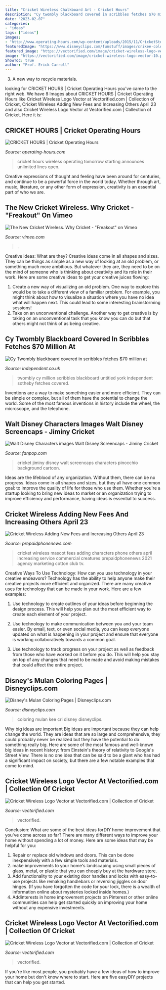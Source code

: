 ```yaml
---
title: "Cricket Wireless Chalkboard Art - Cricket Hours"
description: "Cy twombly blackboard covered in scribbles fetches $70 million at"
date: "2023-02-07"
categories:
- "ideas"
tags: ["ideas"]
images:
- "http://www.operating-hours.com/wp-content/uploads/2015/11/CricketStoreSign.jpg"
featuredImage: "https://www.disneyclips.com/funstuff/images/crikee-coloring.gif"
featured_image: "https://vectorified.com/image/cricket-wireless-logo-vector-12.png"
image: "https://vectorified.com/image/cricket-wireless-logo-vector-10.png"
ShowToc: true
author: "Prof. Erick Carroll"
---
```



3. A new way to recycle materials.

	

		
looking for CRICKET HOURS | Cricket Operating Hours you've came to the right web. We have 8 Images about CRICKET HOURS | Cricket Operating Hours like Cricket Wireless Logo Vector at Vectorified.com | Collection of Cricket, Cricket Wireless Adding New Fees and Increasing Others April 23 and also Cricket Wireless Logo Vector at Vectorified.com | Collection of Cricket. Here it is:
		
    
## CRICKET HOURS | Cricket Operating Hours

<img loading=lazy src="http://www.operating-hours.com/wp-content/uploads/2015/11/CricketStoreSign.jpg" onerror="this.onerror=null;this.src='https://tse3.mm.bing.net/th?id=OIP.ggRUx8P0r7l9z-ktWwSeAQHaHa&amp;pid=15.1';" alt="CRICKET HOURS | Cricket Operating Hours">

_Source: operating-hours.com_

>cricket hours wireless operating tomorrow starting announces unlimited lines open. 

	

Creative expressions of thought and feeling have been around for centuries, and continue to be a powerful force in the world today. Whether through art, music, literature, or any other form of expression, creativity is an essential part of who we are.

    
## The New Cricket Wireless. Why Cricket - &quot;Freakout&quot; On Vimeo

<img loading=lazy src="https://i.vimeocdn.com/video/498156337_1280x720.jpg" onerror="this.onerror=null;this.src='https://tse3.mm.bing.net/th?id=OIP.BUAPYJcJYJUs6Gv4089s6gHaEK&amp;pid=15.1';" alt="The New Cricket Wireless. Why Cricket - &quot;Freakout&quot; on Vimeo">

_Source: vimeo.com_

>. 

	

Creative ideas: What are they?
Creative ideas come in all shapes and sizes. They can be things as simple as a new way of looking at an old problem, or something much more ambitious. But whatever they are, they need to be on the mind of someone who is thinking about creativity and its role in their work. Here are some creative ideas to get your creative juices flowing: 
1) Create a new way of visualizing an old problem. One way to explore this would be to take a different view of a familiar problem. For example, you might think about how to visualize a situation where you have no idea what will happen next. This could lead to some interesting brainstorming sessions! 
2) Take on an unconventional challenge. Another way to get creative is by taking on an unconventional task that you know you can do but that others might not think of as being creative.

    
## Cy Twombly Blackboard Covered In Scribbles Fetches $70 Million At

<img loading=lazy src="https://static.independent.co.uk/s3fs-public/thumbnails/image/2015/11/12/09/ctp-results-twombly.jpg" onerror="this.onerror=null;this.src='https://tse4.mm.bing.net/th?id=OIP.QeOGPCon4fzPAdarA-L2aAHaEK&amp;pid=15.1';" alt="Cy Twombly blackboard covered in scribbles fetches $70 million at">

_Source: independent.co.uk_

>twombly cy million scribbles blackboard untitled york independent sotheby fetches covered. 

	

Inventions are a way to make something easier and more efficient. They can be simple or complex, but all of them have the potential to change the world. Some of the most famous inventions in history include the wheel, the microscope, and the telephone.

    
## Walt Disney Characters Images Walt Disney Screencaps - Jiminy Cricket

<img loading=lazy src="http://images6.fanpop.com/image/photos/36800000/Walt-Disney-Screencaps-Jiminy-Cricket-walt-disney-characters-36834934-4359-3240.jpg" onerror="this.onerror=null;this.src='https://tse1.mm.bing.net/th?id=OIP.42hGp_sBu3b7oR_YwCjWBAHaFg&amp;pid=15.1';" alt="Walt Disney Characters images Walt Disney Screencaps - Jiminy Cricket">

_Source: fanpop.com_

>cricket jiminy disney walt screencaps characters pinocchio background cartoon. 

	

Ideas are the lifeblood of any organization. Without them, there can be no progress. Ideas come in all shapes and sizes, but they all have one common goal: to improve the quality of life for those who use them. Whether you're a startup looking to bring new ideas to market or an organization trying to improve efficiency and performance, having ideas is essential to success.

    
## Cricket Wireless Adding New Fees And Increasing Others April 23

<img loading=lazy src="https://1.bp.blogspot.com/-9bbbiBJH-NQ/WMrm4TutUeI/AAAAAAAASx0/1prlGx_hy30W91CCRWOlaruT87f5r-o6gCLcB/w1200-h630-p-k-no-nu/CricketCreatures.jpg" onerror="this.onerror=null;this.src='https://tse2.mm.bing.net/th?id=OIP.OX-NUp6rtzw-8MB2bakPIgHaD4&amp;pid=15.1';" alt="Cricket Wireless Adding New Fees and Increasing Others April 23">

_Source: prepaidphonenews.com_

>cricket wireless mascot fees adding characters phone others april increasing service commercial creatures prepaidphonenews 2021 agency marketing cotton club tv. 

	

Creative Ways To Use Technology: How can you use technology in your creative endeavors?
Technology has the ability to help anyone make their creative projects more efficient and organized. There are many creative uses for technology that can be made in your work. Here are a few examples:
1. Use technology to create outlines of your ideas before beginning the design process. This will help you plan out the most efficient way to create each element of your project.

2. Use technology to make communication between you and your team easier. By email, text, or even social media, you can keep everyone updated on what is happening in your project and ensure that everyone is working collaboratively towards a common goal.

3. Use technology to track progress on your project as well as feedback from those who have worked on it before you do. This will help you stay on top of any changes that need to be made and avoid making mistakes that could affect the entire project.

    
## Disney&#039;s Mulan Coloring Pages | Disneyclips.com

<img loading=lazy src="https://www.disneyclips.com/funstuff/images/crikee-coloring.gif" onerror="this.onerror=null;this.src='https://tse1.mm.bing.net/th?id=OIP.9-wgnoqcODRQgTwBOl3HsgHaFy&amp;pid=15.1';" alt="Disney&#039;s Mulan Coloring Pages | Disneyclips.com">

_Source: disneyclips.com_

>coloring mulan kee cri disney disneyclips. 

	

Why big ideas are important
Big ideas are important because they can help change the world. They are ideas that are so large and comprehensive, they could probably never be realized but they have the potential to do something really big. Here are some of the most famous and well-known big ideas in recent history: from Einstein's theory of relativity to Google's Street View. There is no one idea that can be said to be a giant who has had a significant impact on society, but there are a few notable examples that come to mind.

    
## Cricket Wireless Logo Vector At Vectorified.com | Collection Of Cricket

<img loading=lazy src="https://vectorified.com/image/cricket-wireless-logo-vector-10.png" onerror="this.onerror=null;this.src='https://tse2.mm.bing.net/th?id=OIP.zw02-9F0LjVHs7IYgvoD6gAAAA&amp;pid=15.1';" alt="Cricket Wireless Logo Vector at Vectorified.com | Collection of Cricket">

_Source: vectorified.com_

>vectorified. 

	

Conclusion: What are some of the best ideas forDIY home improvement that you've come across so far?
There are many different ways to improve your home without spending a lot of money. Here are some ideas that may be helpful for you: 
1. Repair or replace old windows and doors. This can be done inexpensively with a few simple tools and materials. 
2. make improvements to your home's landscaping using small pieces of glass, metal, or plastic that you can cheaply buy at the hardware store. 
3. Add functionality to your existing door handles and locks with easy-to-use projects like remaking handlebars or reversing jiggles on door hinges. (If you have forgotten the code for your lock, there is a wealth of information online about mysteries locked inside homes.) 
4. Addinterests in home improvement projects on Pinterest or other online communities can help get started quickly on improving your home without any expensive investments.

    
## Cricket Wireless Logo Vector At Vectorified.com | Collection Of Cricket

<img loading=lazy src="https://vectorified.com/image/cricket-wireless-logo-vector-12.png" onerror="this.onerror=null;this.src='https://tse4.mm.bing.net/th?id=OIP.S6Mwrj9yltNbbViCwTv1xAHaCr&amp;pid=15.1';" alt="Cricket Wireless Logo Vector at Vectorified.com | Collection of Cricket">

_Source: vectorified.com_

>vectorified. 

	

If you're like most people, you probably have a few ideas of how to improve your home but don't know where to start. Here are five easyDIY projects that can help you get started.

